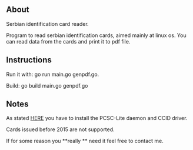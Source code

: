 ## About
Serbian identification card reader.

Program to read serbian identification cards, aimed mainly at linux os.
You can read data from the cards and print it to pdf file.


## Instructions

Run it with: go run main.go genpdf.go.

Build: go build main.go genpdf.go 

## Notes

As stated [HERE][1] you have to install the PCSC-Lite daemon and CCID driver.

Cards issued before 2015 are not supported. 

If for some reason you **really ** need it feel free to contact me.

[1]: https://github.com/sf1/go-card/
